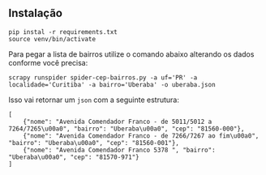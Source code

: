 ## Instalação

```
pip instal -r requirements.txt
source venv/bin/activate
```

Para pegar a lista de bairros utilize o comando abaixo alterando os dados conforme você precisa:

```
scrapy runspider spider-cep-bairros.py -a uf='PR' -a localidade='Curitiba' -a bairro='Uberaba' -o uberaba.json
```

Isso vai retornar um `json` com a seguinte estrutura:

```
[
    {"nome": "Avenida Comendador Franco - de 5011/5012 a 7264/7265\u00a0", "bairro": "Uberaba\u00a0", "cep": "81560-000"},
    {"nome": "Avenida Comendador Franco - de 7266/7267 ao fim\u00a0", "bairro": "Uberaba\u00a0", "cep": "81560-001"},
    {"nome": "Avenida Comendador Franco 5378 ", "bairro": "Uberaba\u00a0", "cep": "81570-971"}
]
```
